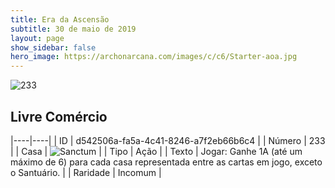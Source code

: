 ```yaml
---
title: Era da Ascensão
subtitle: 30 de maio de 2019
layout: page
show_sidebar: false
hero_image: https://archonarcana.com/images/c/c6/Starter-aoa.jpg
---
```


![233](https://cdn.keyforgegame.com/media/card_front/pt/435_233_RGXPQ6WJ9Q52_pt.png)

## Livre Comércio

|----|----|
| ID | d542506a-fa5a-4c41-8246-a7f2eb66b6c4 |
| Número | 233 |
| Casa | ![Sanctum](https://archonarcana.com/images/thumb/c/c7/Sanctum.png/22px-Sanctum.png "Santuário") |
| Tipo | Ação |
| Texto | Jogar: Ganhe 1A (até um máximo de 6) para cada casa representada entre as cartas em jogo, exceto o Santuário. |
| Raridade | Incomum |
